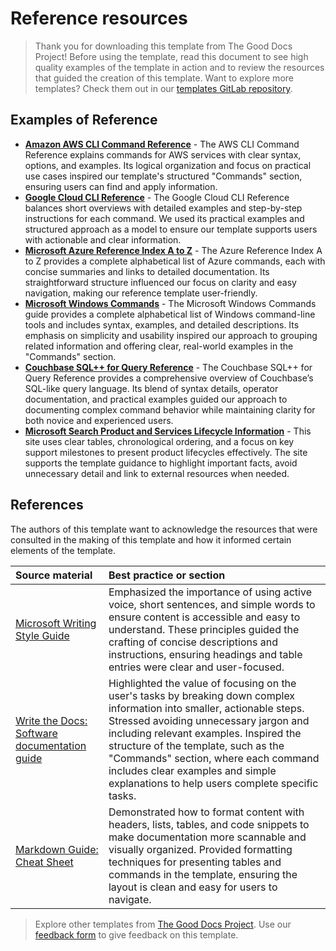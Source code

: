 # Reference resources

> Thank you for downloading this template from The Good Docs Project! Before using the template, read this document to see high quality examples of the template in action and to review the resources that guided the creation of this template. Want to explore more templates? Check them out in our [templates GitLab repository](https://gitlab.com/tgdp/templates).

## Examples of Reference

* [**Amazon AWS CLI Command Reference**](https://docs.aws.amazon.com/cli/latest) - The AWS CLI Command Reference explains commands for AWS services with clear syntax, options, and examples. Its logical organization and focus on practical use cases inspired our template's structured "Commands" section, ensuring users can find and apply information.  
* [**Google Cloud CLI Reference**](https://cloud.google.com/sdk/docs#reference) - The Google Cloud CLI Reference balances short overviews with detailed examples and step-by-step instructions for each command. We used its practical examples and structured approach as a model to ensure our template supports users with actionable and clear information.  
* [**Microsoft Azure Reference Index A to Z**](https://learn.microsoft.com/en-us/cli/azure/reference-index) - The Azure Reference Index A to Z provides a complete alphabetical list of Azure commands, each with concise summaries and links to detailed documentation. Its straightforward structure influenced our focus on clarity and easy navigation, making our reference template user-friendly.  
* [**Microsoft Windows Commands**](https://learn.microsoft.com/en-us/windows-server/administration/windows-commands/windows-commands) - The Microsoft Windows Commands guide provides a complete alphabetical list of Windows command-line tools and includes syntax, examples, and detailed descriptions. Its emphasis on simplicity and usability inspired our approach to grouping related information and offering clear, real-world examples in the "Commands" section.  
* [**Couchbase SQL++ for Query Reference**](https://docs.couchbase.com/server/current/n1ql/n1ql-language-reference/index.html) - The Couchbase SQL++ for Query Reference provides a comprehensive overview of Couchbase’s SQL-like query language. Its blend of syntax details, operator documentation, and practical examples guided our approach to documenting complex command behavior while maintaining clarity for both novice and experienced users.  
* [**Microsoft Search Product and Services Lifecycle Information**](https://learn.microsoft.com/en-us/lifecycle/products) - This site uses clear tables, chronological ordering, and a focus on key support milestones to present product lifecycles effectively. The site supports the template guidance to highlight important facts, avoid unnecessary detail and link to external resources when needed.

## References

The authors of this template want to acknowledge the resources that were consulted in the making of this template and how it informed certain elements of the template.

| Source material | Best practice or section |
| :---- | :---- |
| [Microsoft Writing Style Guide](https://learn.microsoft.com/en-us/style-guide/welcome) | Emphasized the importance of using active voice, short sentences, and simple words to ensure content is accessible and easy to understand. These principles guided the crafting of concise descriptions and instructions, ensuring headings and table entries were clear and user-focused. |
| [Write the Docs: Software documentation guide](https://www.writethedocs.org/guide/index.html) | Highlighted the value of focusing on the user's tasks by breaking down complex information into smaller, actionable steps. Stressed avoiding unnecessary jargon and including relevant examples. Inspired the structure of the template, such as the "Commands" section, where each command includes clear examples and simple explanations to help users complete specific tasks. |
| [Markdown Guide: Cheat Sheet](https://www.markdownguide.org/cheat-sheet) | Demonstrated how to format content with headers, lists, tables, and code snippets to make documentation more scannable and visually organized. Provided formatting techniques for presenting tables and commands in the template, ensuring the layout is clean and easy for users to navigate. |

   
> Explore other templates from [The Good Docs Project](https://thegooddocsproject.dev/). Use our [feedback form](https://thegooddocsproject.dev/feedback/?template=\<template\>%20resources) to give feedback on this template.

